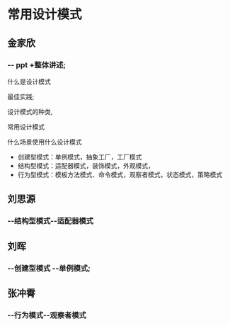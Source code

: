 # 常用设计模式

## 金家欣

###  -- ppt +整体讲述;

什么是设计模式

最佳实践;

设计模式的种类,

常用设计模式

什么场景使用什么设计模式

* 创建型模式：单例模式，抽象工厂，工厂模式
* 结构型模式：适配器模式，装饰模式，外观模式，
* 行为型模式：模板方法模式、命令模式，观察者模式，状态模式，策略模式



## 刘思源

###  --结构型模式--适配器模式





## 刘晖

### --创建型模式 --单例模式;

## 张冲霄

###  --行为模式--观察者模式







